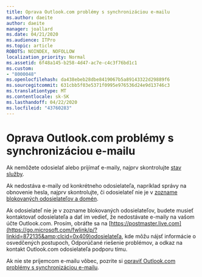 ```yaml
---
title: Oprava Outlook.com problémy s synchronizáciou e-mailu
ms.author: daeite
author: daeite
manager: joallard
ms.date: 04/21/2020
ms.audience: ITPro
ms.topic: article
ROBOTS: NOINDEX, NOFOLLOW
localization_priority: Normal
ms.assetid: 6f48a145-b258-4d47-ac7e-c4c3f76bd1c1
ms.custom:
- "8000048"
ms.openlocfilehash: da438ebeb28dbe8419067b5a89143322d29889f6
ms.sourcegitcommit: 631cbb5f03e5371f0995e976536d24e9d13746c3
ms.translationtype: MT
ms.contentlocale: sk-SK
ms.lasthandoff: 04/22/2020
ms.locfileid: "43760283"
---
```

# <a name="fix-outlookcom-email-sync-issues"></a>Oprava Outlook.com problémy s synchronizáciou e-mailu

Ak nemôžete odosielať alebo prijímať e-maily, najprv skontrolujte [stav služby](https://go.microsoft.com/fwlink/p/?linkid=837482&amp;clcid=0x409).
  
Ak nedostáva e-maily od konkrétneho odosielateľa, napríklad správy na obnovenie hesla, najprv skontrolujte, či odosielateľ nie je v [zozname blokovaných odosielateľov a domén](https://outlook.live.com/mail/options/mail/junkEmail/blockedSendersAndDomains).
  
Ak odosielateľ nie je v zozname blokovaných odosielateľov, budete musieť kontaktovať odosielateľa a dať im vedieť, že nedostávate e-maily na vašom účte Outlook.com. Prosím, obráťte sa na [https://postmaster.live.com](https://go.microsoft.com/fwlink/p/?linkid=872135&amp;clcid=0x409)odosielateľa, kde môžu nájsť informácie o osvedčených postupoch, Odporúčané riešenie problémov, a odkaz na kontakt Outlook.com odosielateľa podporu tímu.
  
Ak nie ste príjemcom e-mailu vôbec, pozrite si [opraviť Outlook.com problémy s synchronizáciou e-mailu](https://support.office.com/article/d39e3341-8d79-4bf1-b3c7-ded602233642?wt.mc_id=Office_Outlook_com_Alchemy).
